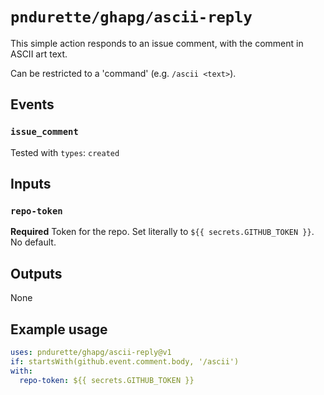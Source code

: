 # `pndurette/ghapg/ascii-reply`

This simple action responds to an issue comment, with the comment in ASCII art text.

Can be restricted to a 'command' (e.g. `/ascii <text>`).

## Events

### `issue_comment` 

Tested with `types`: `created`

## Inputs

### `repo-token`

**Required** Token for the repo. Set literally to `${{ secrets.GITHUB_TOKEN }}`. No default.

## Outputs

None

## Example usage

```yaml
uses: pndurette/ghapg/ascii-reply@v1
if: startsWith(github.event.comment.body, '/ascii')
with:
  repo-token: ${{ secrets.GITHUB_TOKEN }}
```
